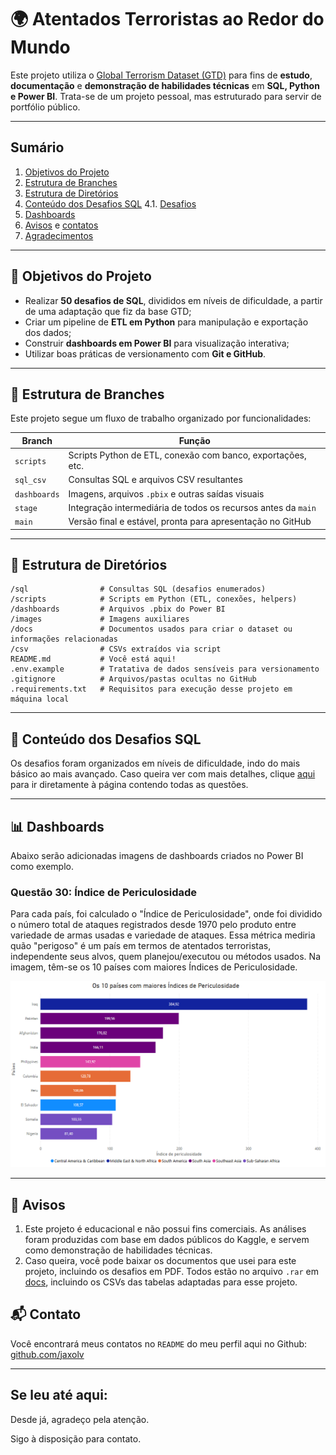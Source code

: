 # 🌍 Atentados Terroristas ao Redor do Mundo

Este projeto utiliza o [Global Terrorism Dataset (GTD)](https://www.kaggle.com/datasets/START-UMD/gtd) para fins de **estudo**, **documentação** e **demonstração de habilidades técnicas** em **SQL, Python e Power BI**. Trata-se de um projeto pessoal, mas estruturado para servir de portfólio público.

---

## Sumário
1. [Objetivos do Projeto](#-objetivos-do-projeto)
2. [Estrutura de Branches](#-estrutura-de-branches)
3. [Estrutura de Diretórios](#-estrutura-de-diretórios)
4. [Conteúdo dos Desafios SQL](#-conteúdo-dos-desafios-sql)
    4.1. [Desafios](sql/DESAFIOS.md)
5. [Dashboards](#-dashboards)
6. [Avisos](#-avisos) e [contatos](#-contato)
7. [Agradecimentos](#se-leu-até-aqui)

---

## 🎯 Objetivos do Projeto

- Realizar **50 desafios de SQL**, divididos em níveis de dificuldade, a partir de uma adaptação que fiz da base GTD;
- Criar um pipeline de **ETL em Python** para manipulação e exportação dos dados;
- Construir **dashboards em Power BI** para visualização interativa;
- Utilizar boas práticas de versionamento com **Git e GitHub**.

---

## 🚀 Estrutura de Branches

Este projeto segue um fluxo de trabalho organizado por funcionalidades:

| Branch | Função |
|-|-|
| `scripts` | Scripts Python de ETL, conexão com banco, exportações, etc. |
| `sql_csv` | Consultas SQL e arquivos CSV resultantes |
| `dashboards` | Imagens, arquivos `.pbix` e outras saídas visuais |
| `stage` | Integração intermediária de todos os recursos antes da `main` |
| `main` | Versão final e estável, pronta para apresentação no GitHub |

---

## 📁 Estrutura de Diretórios
```
/sql                # Consultas SQL (desafios enumerados)
/scripts            # Scripts em Python (ETL, conexões, helpers)
/dashboards         # Arquivos .pbix do Power BI
/images             # Imagens auxiliares
/docs               # Documentos usados para criar o dataset ou informações relacionadas
/csv                # CSVs extraídos via script
README.md           # Você está aqui! 
.env.example        # Tratativa de dados sensíveis para versionamento
.gitignore          # Arquivos/pastas ocultas no GitHub
.requirements.txt   # Requisitos para execução desse projeto em máquina local
```

---

## 🧠 Conteúdo dos Desafios SQL
Os desafios foram organizados em níveis de dificuldade, indo do mais básico ao mais avançado. Caso queira ver com mais detalhes, clique [aqui](sql\DESAFIOS.md) para ir diretamente à página contendo todas as questões.

---

## 📊 Dashboards
Abaixo serão adicionadas imagens de dashboards criados no Power BI como exemplo.

### Questão 30: Índice de Periculosidade
Para cada país, foi calculado o "Índice de Periculosidade", onde foi dividido o número total de ataques registrados desde 1970 pelo produto entre variedade de armas usadas e variedade de ataques. Essa métrica mediria quão "perigoso" é um país em termos de atentados terroristas, independente seus alvos, quem planejou/executou ou métodos usados. Na imagem, têm-se os 10 países com maiores Índices de Periculosidade.

![10 países com os maiores índices de periculosidade](images/questao_30_grafico_barras.png)

---

## 📌 Avisos
1) Este projeto é educacional e não possui fins comerciais. As análises foram produzidas com base em dados públicos do Kaggle, e servem como demonstração de habilidades técnicas.
2) Caso queira, você pode baixar os documentos que usei para este projeto, incluindo os desafios em PDF. Todos estão no arquivo `.rar` em [docs](docs), incluindo os CSVs das tabelas adaptadas para esse projeto.

## 📬 Contato
Você encontrará meus contatos no `README` do meu perfil aqui no Github: [github.com/jaxolv](https://github.com/jaxolv)

---

## Se leu até aqui:
Desde já, agradeço pela atenção.

Sigo à disposição para contato.